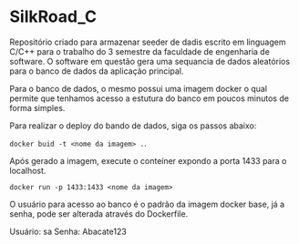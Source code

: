 # SilkRoad_C
Repositório criado para armazenar seeder de dadis escrito em linguagem C/C++ para o trabalho do 3 semestre da faculdade de engenharia de software.
O software em questão gera uma sequancia de dados aleatórios para o banco de dados da aplicação principal.

Para o banco de dados, o mesmo possui uma imagem docker o qual permite que tenhamos acesso a estutura do banco em poucos minutos de forma simples.

Para realizar o deploy do bando de dados, siga os passos abaixo:

`docker buid -t <nome da imagem> .`.

Após gerado a imagem, execute o conteíner expondo a porta 1433 para o localhost.

`docker run -p 1433:1433 <nome da imagem>`

O usuário para acesso ao banco é o padrão da imagem docker base, já a senha, pode ser alterada através do Dockerfile.

Usuário: sa
Senha: Abacate123
